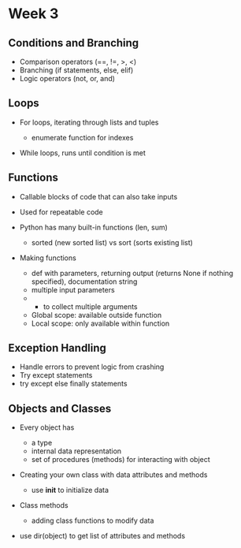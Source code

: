 # Week 3
## Conditions and Branching
- Comparison operators (==, !=, >, <)
- Branching (if statements, else, elif)
- Logic operators (not, or, and)

## Loops
- For loops, iterating through lists and tuples
    - enumerate function for indexes
    
- While loops, runs until condition is met

## Functions
- Callable blocks of code that can also take inputs
- Used for repeatable code
- Python has many built-in functions (len, sum)
    - sorted (new sorted list) vs sort (sorts existing list)
    
- Making functions
    - def with parameters, returning output (returns None if nothing specified), documentation string
    - multiple input parameters
    - * to collect multiple arguments
    - Global scope: available outside function
    - Local scope: only available within function
    
## Exception Handling
- Handle errors to prevent logic from crashing
- Try except statements
- try except else finally statements

## Objects and Classes
- Every object has
    - a type
    - internal data representation
    - set of procedures (methods) for interacting with object
    
- Creating your own class with data attributes and methods
    - use __init__ to initialize data
    
- Class methods
    - adding class functions to modify data
    
- use dir(object) to get list of attributes and methods
    
